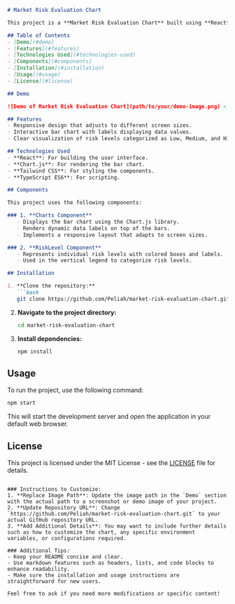 ```markdown
# Market Risk Evaluation Chart

This project is a **Market Risk Evaluation Chart** built using **React** and **Chart.js**. The chart visualizes market risk data with interactive bars that represent different risk levels.

## Table of Contents
- [Demo](#demo)
- [Features](#features)
- [Technologies Used](#technologies-used)
- [Components](#components)
- [Installation](#installation)
- [Usage](#usage)
- [License](#license)

## Demo

![Demo of Market Risk Evaluation Chart](path/to/your/demo-image.png) <!-- Replace with the actual path to your demo image -->

## Features
- Responsive design that adjusts to different screen sizes.
- Interactive bar chart with labels displaying data values.
- Clear visualization of risk levels categorized as Low, Medium, and High.

## Technologies Used
- **React**: For building the user interface.
- **Chart.js**: For rendering the bar chart.
- **Tailwind CSS**: For styling the components.
- **TypeScript ES6**: For scripting.

## Components

This project uses the following components:

### 1. **Charts Component**
   - Displays the bar chart using the Chart.js library.
   - Renders dynamic data labels on top of the bars.
   - Implements a responsive layout that adapts to screen sizes.

### 2. **RiskLevel Component**
   - Represents individual risk levels with colored boxes and labels.
   - Used in the vertical legend to categorize risk levels.

## Installation

1. **Clone the repository:**
   ```bash
   git clone https://github.com/Peliah/market-risk-evaluation-chart.git
   ```

2. **Navigate to the project directory:**
   ```bash
   cd market-risk-evaluation-chart
   ```

3. **Install dependencies:**
   ```bash
   npm install
   ```

## Usage

To run the project, use the following command:

```bash
npm start
```

This will start the development server and open the application in your default web browser.

## License

This project is licensed under the MIT License - see the [LICENSE](LICENSE) file for details.
```

### Instructions to Customize:
1. **Replace Image Path**: Update the image path in the `Demo` section with the actual path to a screenshot or demo image of your project.
2. **Update Repository URL**: Change `https://github.com/Peliah/market-risk-evaluation-chart.git` to your actual GitHub repository URL.
3. **Add Additional Details**: You may want to include further details such as how to customize the chart, any specific environment variables, or configurations required.

### Additional Tips:
- Keep your README concise and clear.
- Use markdown features such as headers, lists, and code blocks to enhance readability.
- Make sure the installation and usage instructions are straightforward for new users.

Feel free to ask if you need more modifications or specific content!